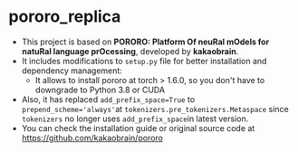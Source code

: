 # pororo_replica
- This project is based on **PORORO: Platform Of neuRal mOdels for natuRal language prOcessing**, developed by
**kakaobrain**.
- It includes modifications to `setup.py` file for better installation and dependency management:
  - It allows to install pororo at torch > 1.6.0, so you don't have to downgrade to Python 3.8 or CUDA
- Also, it has replaced `add_prefix_space=True` to `prepend_scheme='always'`at `tokenizers.pre_tokenizers.Metaspace` 
since `tokenizers` no longer uses `add_prefix_space`in latest version.
- You can check the installation guide or original source code at https://github.com/kakaobrain/pororo
